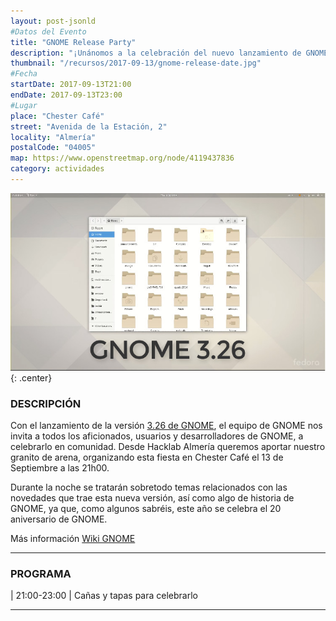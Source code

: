 ```yaml
---
layout: post-jsonld
#Datos del Evento
title: "GNOME Release Party"
description: "¡Unánomos a la celebración del nuevo lanzamiento de GNOME!"
thumbnail: "/recursos/2017-09-13/gnome-release-date.jpg"
#Fecha
startDate: 2017-09-13T21:00
endDate: 2017-09-13T23:00
#Lugar
place: "Chester Café"
street: "Avenida de la Estación, 2"
locality: "Almería"
postalCode: "04005"
map: https://www.openstreetmap.org/node/4119437836
category: actividades
---
```


![See What's New in GNOME 3.26](/recursos/2017-09-13/gnome-release-date.jpg){: .center}


### DESCRIPCIÓN

Con el lanzamiento de la versión [3.26 de GNOME](http://www.omgubuntu.co.uk/2017/03/gnome-3-26-release-date-set), el equipo de GNOME nos invita a todos los
aficionados, usuarios y desarrolladores de GNOME, a celebrarlo en comunidad. Desde Hacklab Almería queremos aportar nuestro granito de arena, organizando esta
fiesta en Chester Café el 13 de Septiembre a las 21h00.

Durante la noche se tratarán sobretodo temas relacionados con las novedades que trae esta nueva versión, así como algo de historia de GNOME, ya que, como algunos
sabréis, este año se celebra el 20 aniversario de GNOME.

Más información [Wiki GNOME](https://wiki.gnome.org/Events/ReleaseParties/ThreePointTwentysix)

---

### PROGRAMA

| 21:00-23:00 | Cañas y tapas para celebrarlo

---
